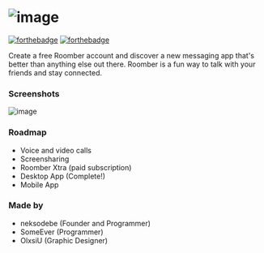 ![image](https://media.discordapp.net/attachments/882659049399787591/910635241364947014/roomberfull2.png)
==
[![forthebadge](https://forthebadge.com/images/badges/made-with-javascript.svg)](https://forthebadge.com) [![forthebadge](https://forthebadge.com/images/badges/0-percent-optimized.svg)](https://forthebadge.com)

Create a free Roomber account and discover a new messaging app that's better than anything else out there. Roomber is a fun way to talk with your friends and stay connected.

### Screenshots

![image](https://cdn.discordapp.com/attachments/881974256949395517/914605147450134568/unknown.png)

### Roadmap

- Voice and video calls
- Screensharing
- Roomber Xtra (paid subscription)
- Desktop App (Complete!)
- Mobile App

### Made by

- neksodebe (Founder and Programmer)
- SomeEver (Programmer)
- OlxsiU (Graphic Designer)
